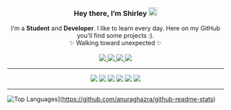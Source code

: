 <h3 align="center">Hey there, I’m Shirley <img src="https://media.giphy.com/media/hvRJCLFzcasrR4ia7z/giphy.gif" width="20px"></h3>
<div align="center">
  I'm a <strong>Student</strong> and <strong>Developer</strong>. I like to learn every day. Here on my GitHub you'll find some projects :). 
</div>

<div align="center">
✨ Walking toward unexpected ✨
</div >

<br>
 
 <div align="center">
  <a align="center" href="https://www.linkedin.com/in/shirley-chuquín-4ab1251a9/">
    <img src="https://img.shields.io/badge/-LinkedIn-0e76a8?style=plastic&logo=linkedIn&logoColor=white">
  </a>
  <a align="center" href="https://twitter.com/shirley_liz">
    <img src="https://img.shields.io/badge/-Twitter-1DA1F2?style=plastic&logo=Twitter&logoColor=white">
  </a>
  <a align="center" href="https://www.instagram.com/shirley_lizz/">
    <img src="https://img.shields.io/badge/-Instagram-833AB4?style=plastic&logo=Instagram&logoColor=white">
  </a>
  <a align="center" href="https://www.facebook.com/shirley.chuquin/">
    <img src="https://img.shields.io/badge/-Facebook-0e76a8?style=plastic&logo=facebook&logoColor=white">
  </a>
</div>
 
 
<hr>
<div align="center">
  <img src="https://img.shields.io/badge/-HTML-red?style=for-the-badge&logo=html5&logoColor=white&labelColor=black">
  <img src="https://img.shields.io/badge/-CSS-orange?style=for-the-badge&logo=css3&logoColor=white&labelColor=black">
  <img src="https://img.shields.io/badge/-C-A8B9CC?style=for-the-badge&logo=c&logoColor=white&labelColor=black">
  <img src="https://img.shields.io/badge/-PostgreSQL-4169E1?style=for-the-badge&logo=postgresql&logoColor=white&labelColor=black">
  <img src="https://img.shields.io/badge/-Python-blue?style=for-the-badge&logo=python&logoColor=white&labelColor=black">
  <img src="https://img.shields.io/badge/-JavaScript-purple?style=for-the-badge&logo=javascript&logoColor=white&labelColor=black">
</div>
<hr>

![Top Languages](https://github-readme-stats.vercel.app/api/top-langs/?username=shirlizz&layout=compact)](https://github.com/anuraghazra/github-readme-stats)


<!--
**shirlizz/shirlizz** is a ✨ _special_ ✨ repository because its `README.md` (this file) appears on your GitHub profile.

Here are some ideas to get you started:

- 🔭 I’m currently working on ...
- 🌱 I’m currently learning ...
- 👯 I’m looking to collaborate on ...
- 🤔 I’m looking for help with ...
- 💬 Ask me about ...
- 📫 How to reach me: ...
- 😄 Pronouns: ...
- ⚡ Fun fact: ...
-->
